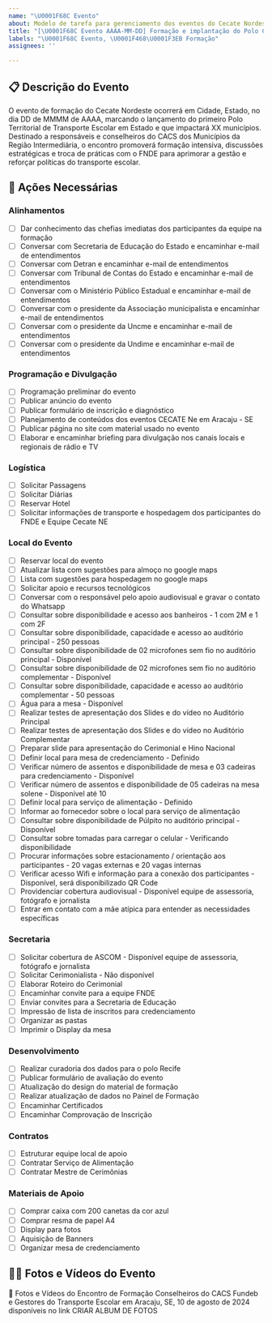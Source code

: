 ```yaml
---
name: "\U0001F68C Evento"
about: Modelo de tarefa para gerenciamento dos eventos do Cecate Nordeste.
title: "[\U0001F68C Evento AAAA-MM-DD] Formação e implantação do Polo Cidade [Cod_RegInt]"
labels: "\U0001F68C Evento, \U0001F468‍\U0001F3EB Formação"
assignees: ''

---
```


## 📋 Descrição do Evento

O evento de formação do Cecate Nordeste ocorrerá em Cidade, Estado, no dia DD de MMMM de AAAA, marcando o lançamento do primeiro Polo Territorial de Transporte Escolar em Estado e que impactará XX municípios. Destinado a responsáveis e conselheiros do CACS dos Municípios da Região Intermediária, o encontro promoverá formação intensiva, discussões estratégicas e troca de práticas com o FNDE para aprimorar a gestão e reforçar políticas do transporte escolar.

## 🔄 Ações Necessárias

### Alinhamentos

- [ ] Dar conhecimento das chefias imediatas dos participantes da equipe na formação
- [ ] Conversar com Secretaria de Educação do Estado e encaminhar e-mail de entendimentos
- [ ] Conversar com Detran e encaminhar e-mail de entendimentos
- [ ] Conversar com Tribunal de Contas do Estado e encaminhar e-mail de entendimentos
- [ ] Conversar com o Ministério Público Estadual e encaminhar e-mail de entendimentos
- [ ] Conversar com o presidente da Associação municipalista e encaminhar e-mail de entendimentos
- [ ] Conversar com o presidente da Uncme e encaminhar e-mail de entendimentos
- [ ] Conversar com o presidente da Undime e encaminhar e-mail de entendimentos

### Programação e Divulgação

- [ ] Programação preliminar do evento
- [ ] Publicar anúncio do evento
- [ ] Publicar formulário de inscrição e diagnóstico
- [ ] Planejamento de conteúdos dos eventos CECATE Ne em Aracaju - SE
- [ ] Publicar página no site com material usado no evento
- [ ] Elaborar e encaminhar briefing para divulgação nos canais locais e regionais de rádio e TV

### Logística
- [ ] Solicitar Passagens
- [ ] Solicitar Diárias
- [ ] Reservar Hotel
- [ ] Solicitar informações de transporte e hospedagem dos participantes do FNDE e Equipe Cecate NE

### Local do Evento
- [ ] Reservar local do evento
- [ ] Atualizar lista com sugestões para almoço no google maps
- [ ] Lista com sugestões para hospedagem no google maps
- [ ] Solicitar apoio e recursos tecnológicos
- [ ] Conversar com o responsável pelo apoio audiovisual e gravar o contato do Whatsapp
- [ ] Consultar sobre disponibilidade e acesso aos banheiros - 1 com 2M e 1 com 2F
- [ ] Consultar sobre disponibilidade, capacidade e acesso ao auditório principal - 250 pessoas
- [ ] Consultar sobre disponibilidade de 02 microfones sem fio no auditório principal - Disponível
- [ ] Consultar sobre disponibilidade de 02 microfones sem fio no auditório complementar - Disponível
- [ ] Consultar sobre disponibilidade, capacidade e acesso ao auditório complementar - 50 pessoas
- [ ] Água para a mesa - Disponível
- [ ] Realizar testes de apresentação dos Slides e do vídeo no Auditório Principal
- [ ] Realizar testes de apresentação dos Slides e do vídeo no Auditório Complementar
- [ ] Preparar slide para apresentação do Cerimonial e Hino Nacional
- [ ] Definir local para mesa de credenciamento - Definido
- [ ] Verificar número de assentos e disponibilidade de mesa e 03 cadeiras para credenciamento - Disponível
- [ ] Verificar número de assentos e disponibilidade de 05 cadeiras na mesa solene - Disponível até 10
- [ ] Definir local para serviço de alimentação - Definido
- [ ] Informar ao fornecedor sobre o local para serviço de alimentação
- [ ] Consultar sobre disponibilidade de Púlpito no auditório principal - Disponível
- [ ] Consultar sobre tomadas para carregar o celular - Verificando disponibilidade
- [ ] Procurar informações sobre estacionamento / orientação aos participantes - 20 vagas externas e 20 vagas internas
- [ ] Verificar acesso Wifi e informação para a conexão dos participantes - Disponível, será disponibilizado QR Code
- [ ] Providenciar cobertura audiovisual - Disponível equipe de assessoria, fotógrafo e jornalista
- [ ] Entrar em contato com a mãe atípica para entender as necessidades específicas

### Secretaria

- [ ]  Solicitar cobertura de ASCOM - Disponível equipe de assessoria, fotógrafo e jornalista
- [ ]  Solicitar Cerimonialista - Não disponível
- [ ]  Elaborar Roteiro do Cerimonial
- [ ]  Encaminhar convite para a equipe FNDE
- [ ]  Enviar convites para a Secretaria de Educação
- [ ]  Impressão de lista de inscritos para credenciamento
- [ ]  Organizar as pastas
- [ ]  Imprimir o Display da mesa

### Desenvolvimento

- [ ] Realizar curadoria dos dados para o polo Recife
- [ ] Publicar formulário de avaliação do evento
- [ ] Atualização do design do material de formação
- [ ] Realizar atualização de dados no Painel de Formação
- [ ] Encaminhar Certificados
- [ ] Encaminhar Comprovação de Inscrição

### Contratos
- [ ] Estruturar equipe local de apoio
- [ ] Contratar Serviço de Alimentação
- [ ] Contratar Mestre de Cerimônias

### Materiais de Apoio

- [ ] Comprar caixa com 200 canetas da cor azul
- [ ] Comprar resma de papel A4
- [ ] Display para fotos
- [ ] Aquisição de Banners
- [ ]  Organizar mesa de credenciamento

## 🤳🏼 Fotos e Vídeos do Evento

📸 Fotos e Vídeos do Encontro de Formação Conselheiros do CACS Fundeb e Gestores do Transporte Escolar em Aracaju, SE, 10 de agosto de 2024 disponíveis no link CRIAR ALBUM DE FOTOS
